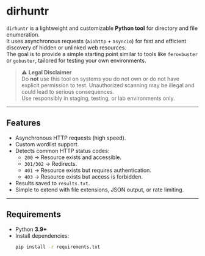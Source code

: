 # dirhuntr

`dirhuntr` is a lightweight and customizable **Python tool** for directory and file enumeration.  
It uses asynchronous requests (`aiohttp` + `asyncio`) for fast and efficient discovery of hidden or unlinked web resources.  
The goal is to provide a simple starting point similar to tools like `feroxbuster` or `gobuster`, tailored for testing your own environments.  

> ⚠️ **Legal Disclaimer**  
> Do **not** use this tool on systems you do not own or do not have explicit permission to test. Unauthorized scanning may be illegal and could lead to serious consequences.  
> Use responsibly in staging, testing, or lab environments only.  

---

## Features
- Asynchronous HTTP requests (high speed).
- Custom wordlist support.
- Detects common HTTP status codes:
  - `200` → Resource exists and accessible.
  - `301/302` → Redirects.
  - `401` → Resource exists but requires authentication.
  - `403` → Resource exists but access is forbidden.
- Results saved to `results.txt`.
- Simple to extend with file extensions, JSON output, or rate limiting.

---

## Requirements
- Python **3.9+**
- Install dependencies:
  ```bash
  pip install -r requirements.txt
